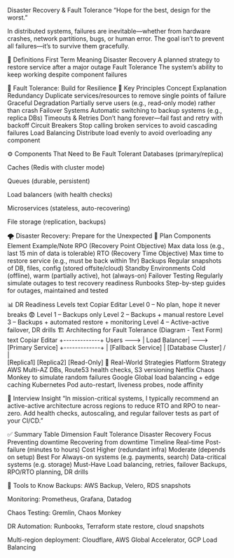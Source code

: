 Disaster Recovery & Fault Tolerance
“Hope for the best, design for the worst.”

In distributed systems, failures are inevitable—whether from hardware crashes, network partitions, bugs, or human error. The goal isn’t to prevent all failures—it’s to survive them gracefully.

🚨 Definitions First
Term	Meaning
Disaster Recovery	A planned strategy to restore service after a major outage
Fault Tolerance	The system’s ability to keep working despite component failures

🧱 Fault Tolerance: Build for Resilience
🔹 Key Principles
Concept	Explanation
Redundancy	Duplicate services/resources to remove single points of failure
Graceful Degradation	Partially serve users (e.g., read-only mode) rather than crash
Failover Systems	Automatic switching to backup systems (e.g., replica DBs)
Timeouts & Retries	Don’t hang forever—fail fast and retry with backoff
Circuit Breakers	Stop calling broken services to avoid cascading failures
Load Balancing	Distribute load evenly to avoid overloading any component

⚙️ Components That Need to Be Fault Tolerant
Databases (primary/replica)

Caches (Redis with cluster mode)

Queues (durable, persistent)

Load balancers (with health checks)

Microservices (stateless, auto-recovering)

File storage (replication, backups)

🌪️ Disaster Recovery: Prepare for the Unexpected
🔐 Plan Components
Element	Example/Note
RPO (Recovery Point Objective)	Max data loss (e.g., last 15 min of data is tolerable)
RTO (Recovery Time Objective)	Max time to restore service (e.g., must be back within 1hr)
Backups	Regular snapshots of DB, files, config (stored offsite/cloud)
Standby Environments	Cold (offline), warm (partially active), hot (always-on)
Failover Testing	Regularly simulate outages to test recovery readiness
Runbooks	Step-by-step guides for outages, maintained and tested

📊 DR Readiness Levels
text
Copiar
Editar
Level 0 – No plan, hope it never breaks 😨
Level 1 – Backups only
Level 2 – Backups + manual restore
Level 3 – Backups + automated restore + monitoring
Level 4 – Active-active failover, DR drills
🏗️ Architecting for Fault Tolerance (Diagram - Text Form)
text
Copiar
Editar
                +-------------+
   Users  --->  | Load Balancer| ---> [Primary Service]
                +-------------+         |
                                       [Fallback Service]
                                          |
                                      [Database Cluster]
                                    /      |      \
                            [Replica1] [Replica2] [Read-Only]
🧪 Real-World Strategies
Platform	Strategy
AWS	Multi-AZ DBs, Route53 health checks, S3 versioning
Netflix	Chaos Monkey to simulate random failures
Google	Global load balancing + edge caching
Kubernetes	Pod auto-restart, liveness probes, node affinity

🧠 Interview Insight
“In mission-critical systems, I typically recommend an active-active architecture across regions to reduce RTO and RPO to near-zero. Add health checks, autoscaling, and regular failover tests as part of your CI/CD.”

✅ Summary Table
Dimension	Fault Tolerance	Disaster Recovery
Focus	Preventing downtime	Recovering from downtime
Timeline	Real-time	Post-failure (minutes to hours)
Cost	Higher (redundant infra)	Moderate (depends on setup)
Best For	Always-on systems (e.g. payments, search)	Data-critical systems (e.g. storage)
Must-Have	Load balancing, retries, failover	Backups, RPO/RTO planning, DR drills

🧰 Tools to Know
Backups: AWS Backup, Velero, RDS snapshots

Monitoring: Prometheus, Grafana, Datadog

Chaos Testing: Gremlin, Chaos Monkey

DR Automation: Runbooks, Terraform state restore, cloud snapshots

Multi-region deployment: Cloudflare, AWS Global Accelerator, GCP Load Balancing